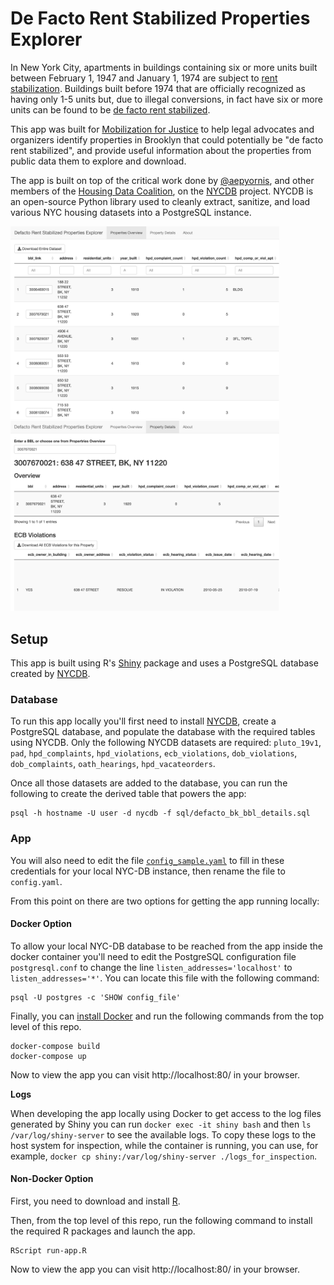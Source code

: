 # De Facto Rent Stabilized Properties Explorer

In New York City, apartments in buildings containing six or more units built between February 1, 1947 and January 1, 1974 are subject to [rent stabilization](https://hcr.ny.gov/system/files/documents/2019/09/FACT%20SHEET%2001_0.pdf). Buildings built before 1974 that are officially recognized as having only 1-5 units but, due to illegal conversions, in fact have six or more units can be found to be [de facto rent stabilized](https://www.law.com/newyorklawjournal/almID/1202797874459/2042a-Pacific-LLC-v-Kelley/).

This app was built for [Mobilization for Justice](http://mobilizationforjustice.org/) to help legal advocates and organizers identify properties in Brooklyn that could potentially be "de facto rent stabilized", and provide useful information about the properties from public data them to explore and download. 

The app is built on top of the critical work done by [@aepyornis](https://github.com/aepyornis), and other members of the [Housing Data Coalition](https://www.housingdatanyc.org/), on the [NYCDB](https://github.com/nycdb/nycdb) project. NYCDB is an open-source Python library used to cleanly extract, sanitize, and load various NYC housing datasets into a PostgreSQL instance.

<a href="https://maxwell-austensen.shinyapps.io/defacto/">
	<p float="left">
		<img src="img/app-screenshot-overview.png" width="430" />
		<img src="img/app-screenshot-details.png" width="430" /> 
	</p>
</a>

## Setup

This app is built using R's [Shiny](https://shiny.rstudio.com/) package and uses a PostgreSQL database created by [NYCDB](https://github.com/nycdb/nycdb). 

### Database

To run this app locally you'll first need to install [NYCDB](https://github.com/nycdb/nycdb), create a PostgreSQL database, and populate the database with the required tables using NYCDB. Only the following NYCDB datasets are required: `pluto_19v1`, `pad`, `hpd_complaints`, `hpd_violations`, `ecb_violations`, `dob_violations`, `dob_complaints`, `oath_hearings`, `hpd_vacateorders`. 

Once all those datasets are added to the database, you can run the following to create the derived table that powers the app:

```
psql -h hostname -U user -d nycdb -f sql/defacto_bk_bbl_details.sql
```

### App 

You will also need to edit the file [`config_sample.yaml`](config_sample.yaml) to fill in these credentials for your local NYC-DB instance, then rename the file to `config.yaml`. 

From this point on there are two options for getting the app running locally:

#### Docker Option

To allow your local NYC-DB database to be reached from the app inside the docker container you'll need to edit the PostgreSQL configuration file `postgresql.conf` to change the line `listen_addresses='localhost'` to `listen_addresses='*'`. You can locate this file with the following command:

```
psql -U postgres -c 'SHOW config_file'
```

Finally, you can [install Docker](https://www.docker.com/get-started) and run the following commands from the top level of this repo.

```
docker-compose build
docker-compose up
```

Now to view the app you can visit http://localhost:80/ in your browser.  

**Logs**

When developing the app locally using Docker to get access to the log files generated by Shiny you can run `docker exec -it shiny bash` and then `ls /var/log/shiny-server` to see the available logs. To copy these logs to the host system for inspection, while the container is running, you can use, for example, `docker cp shiny:/var/log/shiny-server ./logs_for_inspection`.

#### Non-Docker Option

First, you need to download and install [R](https://cloud.r-project.org/).

Then, from the top level of this repo, run the following command to install the required R packages and launch the app.  

```
RScript run-app.R
```

Now to view the app you can visit http://localhost:80/ in your browser.

